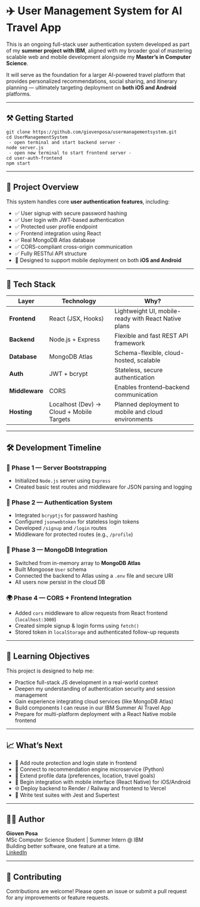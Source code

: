 # ✈️ User Management System for AI Travel App

This is an ongoing full-stack user authentication system developed as part of my **summer project with IBM**, aligned with my broader goal of mastering scalable web and mobile development alongside my **Master’s in Computer Science**.

It will serve as the foundation for a larger AI-powered travel platform that provides personalized recommendations, social sharing, and itinerary planning — ultimately targeting deployment on **both iOS and Android** platforms.

---

## ⚒️ Getting Started

```
git clone https://github.com/giovenposa/usermanagementsystem.git
cd UserManagementSystem
 - open terminal and start backend server -
node server.js
 - open new terminal to start frontend server -
cd user-auth-frontend
npm start
```

---

## 🚀 Project Overview

This system handles core **user authentication features**, including:

- ✅ User signup with secure password hashing
- ✅ User login with JWT-based authentication
- ✅ Protected user profile endpoint
- ✅ Frontend integration using React
- ✅ Real MongoDB Atlas database
- ✅ CORS-compliant cross-origin communication
- ✅ Fully RESTful API structure
- 📱 Designed to support mobile deployment on both **iOS and Android**

---

## 🧱 Tech Stack

| Layer        | Technology       | Why? |
|--------------|------------------|------|
| **Frontend** | React (JSX, Hooks) | Lightweight UI, mobile-ready with React Native plans |
| **Backend**  | Node.js + Express | Flexible and fast REST API framework |
| **Database** | MongoDB Atlas     | Schema-flexible, cloud-hosted, scalable |
| **Auth**     | JWT + bcrypt      | Stateless, secure authentication |
| **Middleware** | CORS             | Enables frontend–backend communication |
| **Hosting**  | Localhost (Dev) → Cloud + Mobile Targets | Planned deployment to mobile and cloud environments |

---

## 🛠 Development Timeline

### 🧩 Phase 1 — Server Bootstrapping

- Initialized `Node.js` server using `Express`
- Created basic test routes and middleware for JSON parsing and logging

### 🔐 Phase 2 — Authentication System

- Integrated `bcryptjs` for password hashing
- Configured `jsonwebtoken` for stateless login tokens
- Developed `/signup` and `/login` routes
- Middleware for protected routes (e.g., `/profile`)

### 💾 Phase 3 — MongoDB Integration

- Switched from in-memory array to **MongoDB Atlas**
- Built Mongoose `User` schema
- Connected the backend to Atlas using a `.env` file and secure URI
- All users now persist in the cloud DB

### 🌍 Phase 4 — CORS + Frontend Integration

- Added `cors` middleware to allow requests from React frontend (`localhost:3000`)
- Created simple signup & login forms using `fetch()`
- Stored token in `localStorage` and authenticated follow-up requests

---

## 🎯 Learning Objectives

This project is designed to help me:

- Practice full-stack JS development in a real-world context
- Deepen my understanding of authentication security and session management
- Gain experience integrating cloud services (like MongoDB Atlas)
- Build components I can reuse in our IBM Summer AI Travel App
- Prepare for multi-platform deployment with a React Native mobile frontend

---

## 📈 What’s Next

- 🔐 Add route protection and login state in frontend
- 🧠 Connect to recommendation engine microservice (Python)
- 📄 Extend profile data (preferences, location, travel goals)
- 📱 Begin integration with mobile interface (React Native) for iOS/Android
- 🌐 Deploy backend to Render / Railway and frontend to Vercel
- 🧪 Write test suites with Jest and Supertest

---

## 🧑‍💻 Author

**Gioven Posa**  
MSc Computer Science Student | Summer Intern @ IBM  
Building better software, one feature at a time.  
[LinkedIn](www.linkedin.com/in/gio-posa-200541240)

---

## 🤝 Contributing

Contributions are welcome! Please open an issue or submit a pull request for any improvements or feature requests.
